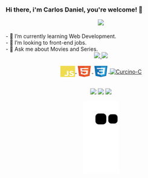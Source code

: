 ### Hi there, i'm Carlos Daniel, you're welcome! 👋
<div align="center">
<img src="https://data.whicdn.com/images/271624292/original.gif" width=840 heigth=604 />
</div>
 
 <br />
- 🌱 I’m currently learning Web Development.<br />
- 👯 I’m looking to front-end jobs.<br />
- 💬 Ask me about Movies and Series.<br />


<div align="center">
  <a href="https://github.com/carloscurcino">
  <img height="180em" src="https://github-readme-stats.vercel.app/api?username=carloscurcino&show_icons=true&theme=dracula&include_all_commits=true&count_private=true"/>
  <img height="180em" src="https://github-readme-stats.vercel.app/api/top-langs/?username=carloscurcino&layout=compact&langs_count=7&theme=dracula"/>
</div>

<div style="display: inline_block" align="center"><br>
  <img align="center" alt="Curcino-Js" height="30" width="40" src="https://raw.githubusercontent.com/devicons/devicon/master/icons/javascript/javascript-plain.svg">
  <img align="center" alt="Curcino-HTML" height="30" width="40" src="https://raw.githubusercontent.com/devicons/devicon/master/icons/html5/html5-original.svg">
  <img align="center" alt="Curcino-CSS" height="30" width="40" src="https://raw.githubusercontent.com/devicons/devicon/master/icons/css3/css3-original.svg">
  <img align="center" alt="Curcino-C" height="32" width="42"src="https://cdn.jsdelivr.net/gh/devicons/devicon/icons/c/c-original.svg" />
  
  ##
  
  <div> 
  <a href="https://instagram.com/carlos.curcino" target="_blank"><img src="https://img.shields.io/badge/-Instagram-%23E4405F?style=for-the-badge&logo=instagram&logoColor=white" target="_blank"></a>
  <a href = "mailto: carlosdanielf541@gmail.com"><img src="https://camo.githubusercontent.com/571384769c09e0c66b45e39b5be70f68f552db3e2b2311bc2064f0d4a9f5983b/68747470733a2f2f696d672e736869656c64732e696f2f62616467652f476d61696c2d4431343833363f7374796c653d666f722d7468652d6261646765266c6f676f3d676d61696c266c6f676f436f6c6f723d7768697465" target="_blank"></a>
  <a href="https://camo.githubusercontent.com/571384769c09e0c66b45e39b5be70f68f552db3e2b2311bc2064f0d4a9f5983b/68747470733a2f2f696d672e736869656c64732e696f2f62616467652f476d61696c2d4431343833363f7374796c653d666f722d7468652d6261646765266c6f676f3d676d61696c266c6f676f436f6c6f723d7768697465"><img src="https://img.shields.io/badge/-LinkedIn-%230077B5?style=for-the-badge&logo=linkedin&logoColor=white" target="_blank"></a> 
 
  ![Snake animation](https://github.com/carloscurcino/carloscurcino/blob/output/github-contribution-grid-snake.svg)
 
</div>
